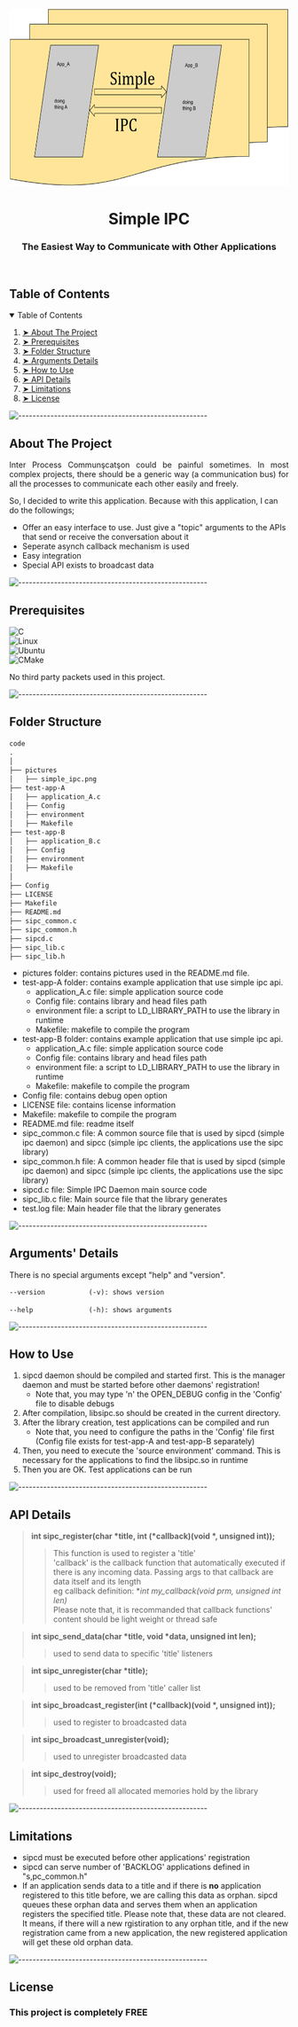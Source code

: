 <p align="center"> 
  <img src="pictures/simple_ipc.png" width="600px" height="320px">
</p>
<h1 align="center"> Simple IPC </h1>
<h3 align="center"> The Easiest Way to Communicate with Other Applications </h3>  

</br>

<!-- TABLE OF CONTENTS -->
<h2 id="table-of-contents"> Table of Contents</h2>

<details open="open">
  <summary>Table of Contents</summary>
  <ol>
    <li><a href="#about-the-project"> ➤ About The Project</a></li>
    <li><a href="#prerequisites"> ➤ Prerequisites</a></li>
    <li><a href="#folder-structure"> ➤ Folder Structure</a></li>
    <li><a href="#arguments-details"> ➤ Arguments Details</a></li>
    <li><a href="#how-to-use"> ➤ How to Use</a></li>
    <li><a href="#api-details"> ➤ API Details</a></li>
    <li><a href="#limitations"> ➤ Limitations</a></li>
    <li><a href="#license"> ➤ License</a></li>
  </ol>
</details>

![-----------------------------------------------------](https://raw.githubusercontent.com/andreasbm/readme/master/assets/lines/rainbow.png)

<!-- ABOUT THE PROJECT -->
<h2 id="about-the-project"> About The Project</h2>

<p align="justify"> 
  Inter Process Communşcatşon could be painful sometimes. In most complex projects, there should be a generic way (a communication bus) for all the processes to communicate each other easily and freely.

  So, I decided to write this application. Because with this application, I can do the followings;

  * Offer an easy interface to use. Just give a "topic" arguments to the APIs that send or receive the conversation about it
  * Seperate asynch callback mechanism is used
  * Easy integration
  * Special API exists to broadcast data

</p>

![-----------------------------------------------------](https://raw.githubusercontent.com/andreasbm/readme/master/assets/lines/rainbow.png)

<!-- PREREQUISITES -->
<h2 id="prerequisites"> Prerequisites</h2>

![C](https://img.shields.io/badge/c-%2300599C.svg?style=for-the-badge&logo=c&logoColor=white) <br>
![Linux](https://img.shields.io/badge/Linux-FCC624?style=for-the-badge&logo=linux&logoColor=black) <br>
![Ubuntu](https://img.shields.io/badge/Ubuntu-E95420?style=for-the-badge&logo=ubuntu&logoColor=white) <br>
![CMake](https://img.shields.io/badge/CMake-064F8C?style=for-the-badge&logo=cmake&logoColor=white) <br>

No third party packets used in this project.

![-----------------------------------------------------](https://raw.githubusercontent.com/andreasbm/readme/master/assets/lines/rainbow.png)

<!-- FOLDER STRUCTURE -->
<h2 id="folder-structure"> Folder Structure</h2>

    code
    .
    │
    ├── pictures
    │   ├── simple_ipc.png
    ├── test-app-A
    │   ├── application_A.c
    │   ├── Config
    │   ├── environment
    │   ├── Makefile
    ├── test-app-B
    │   ├── application_B.c
    │   ├── Config
    │   ├── environment
    │   ├── Makefile
    │
    ├── Config
    ├── LICENSE 
    ├── Makefile  
    ├── README.md 
    ├── sipc_common.c  
    ├── sipc_common.h   
    ├── sipcd.c  
    ├── sipc_lib.c  
    ├── sipc_lib.h

* pictures folder: contains pictures used in the README.md file.
* test-app-A folder: contains example application that use simple ipc api.
    * application_A.c file: simple application source code
    * Config file: contains library and head files path
    * environment file: a script to LD_LIBRARY_PATH to use the library in runtime
    * Makefile: makefile to compile the program
* test-app-B folder: contains example application that use simple ipc api.
    * application_A.c file: simple application source code
    * Config file: contains library and head files path
    * environment file: a script to LD_LIBRARY_PATH to use the library in runtime
    * Makefile: makefile to compile the program
* Config file: contains debug open option
* LICENSE file: contains license information
* Makefile: makefile to compile the program
* README.md file: readme itself
* sipc_common.c file: A common source file that is used by sipcd (simple ipc daemon) and sipcc (simple ipc clients, the applications use the sipc library)
* sipc_common.h file: A common header file that is used by sipcd (simple ipc daemon) and sipcc (simple ipc clients, the applications use the sipc library)
* sipcd.c file: Simple IPC Daemon main source code
* sipc_lib.c file: Main source file that the library generates  
* test.log file: Main header file that the library generates  

![-----------------------------------------------------](https://raw.githubusercontent.com/andreasbm/readme/master/assets/lines/rainbow.png)

<!-- ARGUMENTS -->
<h2 id="arguments-details"> Arguments' Details</h2>
<p>    

There is no special arguments except "help" and "version".

	--version         	(-v): shows version

	--help            	(-h): shows arguments



![-----------------------------------------------------](https://raw.githubusercontent.com/andreasbm/readme/master/assets/lines/rainbow.png)

<!-- HOWTO -->
<h2 id="how-to-use"> How to Use</h2>

1. sipcd daemon should be compiled and started first. This is the manager daemon and must be started before other daemons' registration!
    - Note that, you may type 'n' the OPEN_DEBUG config in the 'Config' file to disable debugs
2. After compilation, libsipc.so should be created in the current directory.
3. After the library creation, test applications can be compiled and run
    - Note that, you need to configure the paths in the 'Config' file first (Config file exists for test-app-A and test-app-B separately)
4.  Then, you need to execute the 'source environment' command. This is necessary for the applications to find the libsipc.so in runtime
5. Then you are OK. Test applications can be run

![-----------------------------------------------------](https://raw.githubusercontent.com/andreasbm/readme/master/assets/lines/rainbow.png)

<!-- APIDETAILS -->
<h2 id="api-details"> API Details</h2>


> __int sipc_register(char *title, int (*callback)(void *, unsigned int));__  
>> This function is used to register a 'title'  
>> 'callback' is the callback function that automatically executed if there is any incoming data. Passing args to that callback are data itself and its length  
>> eg callback definition: **int my_callback(void *prm, unsigned int len)**  
>> Please note that, it is recommanded that callback functions' content should be light weight or thread safe

> __int sipc_send_data(char *title, void *data, unsigned int len);__  
>> used to send data to specific 'title' listeners  

> __int sipc_unregister(char *title);__  
>> used to be removed from 'title' caller list  

> __int sipc_broadcast_register(int (*callback)(void *, unsigned int));__  
>> used to register to broadcasted data  

> __int sipc_broadcast_unregister(void);__  
>> used to unregister broadcasted data  

> __int sipc_destroy(void);__  
>> used for freed all allocated memories hold by the library  

![-----------------------------------------------------](https://raw.githubusercontent.com/andreasbm/readme/master/assets/lines/rainbow.png)

<!-- LIMITS -->
<h2 id="limitations"> Limitations</h2>

* sipcd must be executed before other applications' registration
* sipcd can serve number of 'BACKLOG' applications defined in "s,pc_common.h"
* If an application sends data to a title and if there is **no** application registered to this title before, we are calling this data as orphan. sipcd queues these orphan data and serves them when an application registers the specified title. Please note that, these data are not cleared. It means, if there will a new rgistiration to any orphan title, and if the new registration came from a new application, the new registered application will get these old orphan data.

![-----------------------------------------------------](https://raw.githubusercontent.com/andreasbm/readme/master/assets/lines/rainbow.png)

<!-- LICENSE -->
<h2 id="license"> License</h2>

<h3 align="left"> This project is completely FREE </h3>

